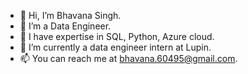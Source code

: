 - 👋 Hi, I’m Bhavana Singh.
- 👀 I’m a Data Engineer.
- 💞️ I have expertise in SQL, Python, Azure cloud.
- 🌱 I’m currently a data engineer intern at Lupin.
- 📫 You can reach me at bhavana.60495@gmail.com.

<!---
bhavanaS06/bhavanaS06 is a ✨ special ✨ repository because its `README.md` (this file) appears on your GitHub profile.
You can click the Preview link to take a look at your changes.
--->

